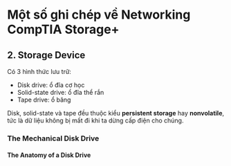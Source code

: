 # Một số ghi chép về Networking CompTIA Storage+

## 2. Storage Device

Có 3 hình thức lưu trữ:
  * Disk drive: ổ đĩa cơ học
  * Solid-state drive: ổ đĩa thể rắn
  * Tape drive: ổ băng

Disk, solid-state và tape đều thuộc kiểu **persistent storage** hay **nonvolatile**, tức là dữ liệu không bị mất đi khi ta dừng cấp điện cho chúng.

### The Mechanical Disk Drive

#### The Anatomy of a Disk Drive



